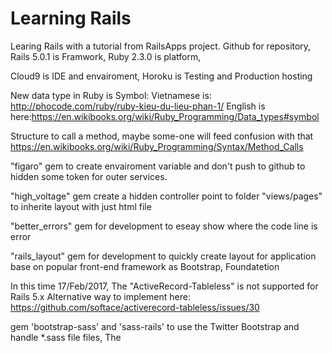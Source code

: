 # Learning Rails
Learing Rails with a tutorial from RailsApps project.
Github for repository, Rails 5.0.1 is Framwork, Ruby 2.3.0 is platform,

Cloud9 is IDE and envairoment, Horoku is Testing and Production hosting

New data type in Ruby is Symbol:
Vietnamese is: http://phocode.com/ruby/ruby-kieu-du-lieu-phan-1/
English is here:https://en.wikibooks.org/wiki/Ruby_Programming/Data_types#symbol

Structure to call a method, maybe some-one will feed confusion with that
https://en.wikibooks.org/wiki/Ruby_Programming/Syntax/Method_Calls

"figaro" gem to create envairoment variable and don't push to github to hidden some token
for outer services.

"high_voltage" gem create a hidden controller point to folder "views/pages" to inherite 
layout with just html file

"better_errors" gem for development to eseay show where the code line is error
 
"rails_layout" gem for development to quickly create layout for application base on
popular front-end framework as Bootstrap, Foundatetion

In this time 17/Feb/2017, The "ActiveRecord-Tableless" is not supported for Rails 5.x
Alternative way to implement here: https://github.com/softace/activerecord-tableless/issues/30

gem 'bootstrap-sass' and 'sass-rails' to use the Twitter Bootstrap and handle *.sass file 
files, The 

